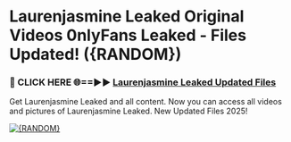 # Laurenjasmine Leaked Original Videos 0nlyFans Leaked - Files Updated! ({RANDOM})

<h3>🔴 CLICK HERE 🌐==►► <a href="https://betterlinks.top/A2PfLJ" rel="nofollow">Laurenjasmine Leaked Updated Files</a></h3>

Get Laurenjasmine Leaked and all content. Now you can access all videos and pictures of Laurenjasmine Leaked. New Updated Files 2025!

[![{RANDOM}](https://i.imgur.com/ppqm5kG.gif)](https://betterlinks.top/A2PfLJ)